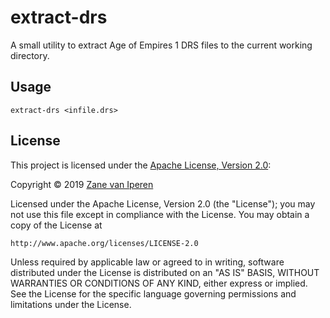# extract-drs

A small utility to extract Age of Empires 1 DRS files to the current working directory.

## Usage
```
extract-drs <infile.drs>
```

## License

This project is licensed under the [Apache License, Version 2.0](https://opensource.org/licenses/Apache-2.0):

Copyright &copy; 2019 [Zane van Iperen](mailto:zane@zanevaniperen.com)

Licensed under the Apache License, Version 2.0 (the "License");
you may not use this file except in compliance with the License.
You may obtain a copy of the License at

    http://www.apache.org/licenses/LICENSE-2.0

Unless required by applicable law or agreed to in writing, software
distributed under the License is distributed on an "AS IS" BASIS,
WITHOUT WARRANTIES OR CONDITIONS OF ANY KIND, either express or implied.
See the License for the specific language governing permissions and
limitations under the License.